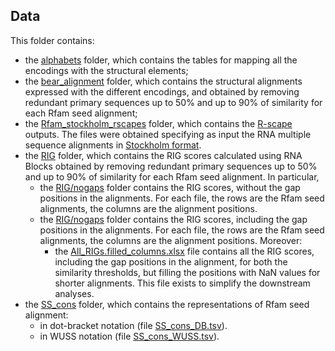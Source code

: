 ## Data

This folder contains:

- the [alphabets](alphabets) folder, which contains the tables for mapping all the encodings with the structural elements;
- the [bear_alignment](bear_alignment) folder, which contains the structural alignments expressed with the different 
encodings, and obtained by removing redundant primary sequences up to 50% and up to 90% of similarity for each Rfam seed 
alignment;
- the [Rfam_stockholm_rscapes](Rfam_stockholm_rscapes) folder, which contains the [R-scape](http://eddylab.org/R-scape/) 
outputs. The files were obtained specifying as input the RNA multiple sequence alignments in 
[Stockholm format](https://en.wikipedia.org/wiki/Stockholm_format).
- the [RIG](RIG) folder, which contains the RIG scores calculated using RNA Blocks obtained by removing redundant 
primary sequences up to 50% and up to 90% of similarity for each Rfam seed alignment. In particular,
    - the [RIG/nogaps](RIG/nogaps) folder contains the RIG scores, without the gap positions in the 
    alignments. For each file, the rows are the Rfam seed alignments, the columns are the alignment positions.
    - the [RIG/nogaps](RIG/withgaps) folder contains the RIG scores, including the gap positions in the 
    alignments. For each file, the rows are the Rfam seed alignments, the columns are the alignment positions. Moreover:
        - the [All_RIGs.filled_columns.xlsx](RIG/withgaps/All_RIGs.filled_columns.xlsx) file contains all the RIG
        scores, including the gap positions in the alignment, for both the similarity thresholds, but filling the positions
        with NaN values for shorter alignments. This file exists to simplify the downstream analyses.
- the [SS_cons](SS_cons) folder, which contains the representations of Rfam seed alignment:
    - in dot-bracket notation (file [SS_cons_DB.tsv](SS_cons/SS_cons_DB.tsv)).
    - in WUSS notation (file [SS_cons_WUSS.tsv](SS_cons/SS_cons_WUSS.tsv)).